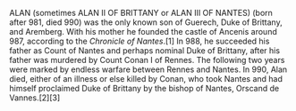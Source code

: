 ALAN (sometimes ALAN II OF BRITTANY or ALAN III OF NANTES) (born after 981, died 990) was the only known son of Guerech, Duke of Brittany, and Aremberg. With his mother he founded the castle of Ancenis around 987, according to the _Chronicle of Nantes_.[1] In 988, he succeeded his father as Count of Nantes and perhaps nominal Duke of Brittany, after his father was murdered by Count Conan I of Rennes. The following two years were marked by endless warfare between Rennes and Nantes. In 990, Alan died, either of an illness or else killed by Conan, who took Nantes and had himself proclaimed Duke of Brittany by the bishop of Nantes, Orscand de Vannes.[2][3]
